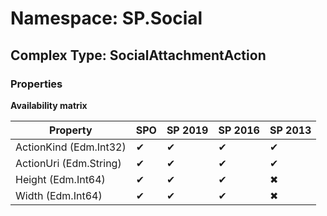 # Namespace: SP.Social

## Complex Type: SocialAttachmentAction

### Properties

**Availability matrix**

Property | SPO | SP 2019 | SP 2016 | SP 2013
----------|-----|---------|---------|--------
ActionKind (Edm.Int32) | ✔ | ✔ | ✔ | ✔
ActionUri (Edm.String) | ✔ | ✔ | ✔ | ✔
Height (Edm.Int64) | ✔ | ✔ | ✔ | ✖
Width (Edm.Int64) | ✔ | ✔ | ✔ | ✖
